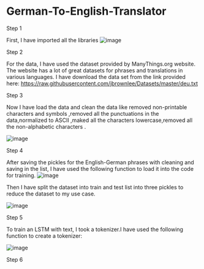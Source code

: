 # German-To-English-Translator
Step 1

First, I have imported all the libraries
![image](https://user-images.githubusercontent.com/98225415/218530807-b36ee522-a653-40db-b5e8-17c72e1ab6f4.png)

Step 2

For the data, I have used the dataset provided by ManyThings.org website. The website has a lot of great datasets for phrases and translations in various languages. I have download the data set from the link provided here: https://raw.githubusercontent.com/jbrownlee/Datasets/master/deu.txt

Step 3

Now I have load the data and clean the data like removed non-printable characters and symbols ,removed all the punctuations in the data,normalized to ASCII
,maked all the characters lowercase,removed all the non-alphabetic characters .

![image](https://user-images.githubusercontent.com/98225415/218532669-480712cb-c638-4536-bbeb-87984386b21c.png)

Step 4

After saving the pickles for the English-German phrases with cleaning and saving in the list, I have used the following function to load it into the code for training.
![image](https://user-images.githubusercontent.com/98225415/218533093-cdcf50bc-7ec4-425d-bb62-d01fa9bef189.png)

Then I have split the dataset into train and test list into three pickles to reduce the dataset to my use case.

![image](https://user-images.githubusercontent.com/98225415/218534819-f1dce043-3f9f-4b31-b817-a34f282bfc01.png)

Step 5

To train an LSTM with text, I took a tokenizer.I have used the following function to create a tokenizer:

![image](https://user-images.githubusercontent.com/98225415/218535179-b1fc35e6-85ba-4007-a8ef-77df25ee84fe.png)

Step 6
